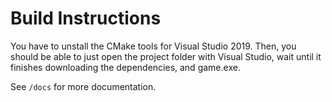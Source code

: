 # Build Instructions

You have to unstall the CMake tools for Visual Studio 2019. 
Then, you should be able to just open the project folder with Visual Studio, wait until it finishes downloading the dependencies, and game.exe. 



See `/docs` for more documentation.